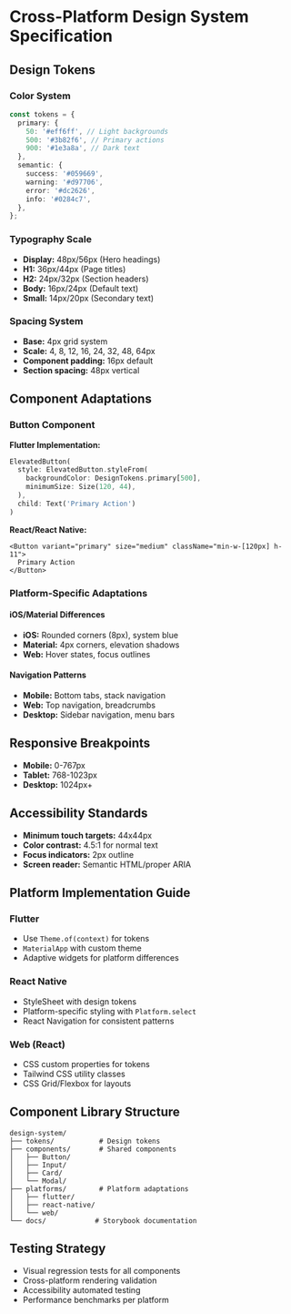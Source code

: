 # Cross-Platform Design System Specification

## Design Tokens

### Color System

```typescript
const tokens = {
  primary: {
    50: '#eff6ff', // Light backgrounds
    500: '#3b82f6', // Primary actions
    900: '#1e3a8a', // Dark text
  },
  semantic: {
    success: '#059669',
    warning: '#d97706',
    error: '#dc2626',
    info: '#0284c7',
  },
};
```

### Typography Scale

- **Display:** 48px/56px (Hero headings)
- **H1:** 36px/44px (Page titles)
- **H2:** 24px/32px (Section headers)
- **Body:** 16px/24px (Default text)
- **Small:** 14px/20px (Secondary text)

### Spacing System

- **Base:** 4px grid system
- **Scale:** 4, 8, 12, 16, 24, 32, 48, 64px
- **Component padding:** 16px default
- **Section spacing:** 48px vertical

## Component Adaptations

### Button Component

**Flutter Implementation:**

```dart
ElevatedButton(
  style: ElevatedButton.styleFrom(
    backgroundColor: DesignTokens.primary[500],
    minimumSize: Size(120, 44),
  ),
  child: Text('Primary Action')
)
```

**React/React Native:**

```tsx
<Button variant="primary" size="medium" className="min-w-[120px] h-11">
  Primary Action
</Button>
```

### Platform-Specific Adaptations

#### iOS/Material Differences

- **iOS:** Rounded corners (8px), system blue
- **Material:** 4px corners, elevation shadows
- **Web:** Hover states, focus outlines

#### Navigation Patterns

- **Mobile:** Bottom tabs, stack navigation
- **Web:** Top navigation, breadcrumbs
- **Desktop:** Sidebar navigation, menu bars

## Responsive Breakpoints

- **Mobile:** 0-767px
- **Tablet:** 768-1023px
- **Desktop:** 1024px+

## Accessibility Standards

- **Minimum touch targets:** 44x44px
- **Color contrast:** 4.5:1 for normal text
- **Focus indicators:** 2px outline
- **Screen reader:** Semantic HTML/proper ARIA

## Platform Implementation Guide

### Flutter

- Use `Theme.of(context)` for tokens
- `MaterialApp` with custom theme
- Adaptive widgets for platform differences

### React Native

- StyleSheet with design tokens
- Platform-specific styling with `Platform.select`
- React Navigation for consistent patterns

### Web (React)

- CSS custom properties for tokens
- Tailwind CSS utility classes
- CSS Grid/Flexbox for layouts

## Component Library Structure

```
design-system/
├── tokens/           # Design tokens
├── components/       # Shared components
│   ├── Button/
│   ├── Input/
│   ├── Card/
│   └── Modal/
├── platforms/        # Platform adaptations
│   ├── flutter/
│   ├── react-native/
│   └── web/
└── docs/            # Storybook documentation
```

## Testing Strategy

- Visual regression tests for all components
- Cross-platform rendering validation
- Accessibility automated testing
- Performance benchmarks per platform
